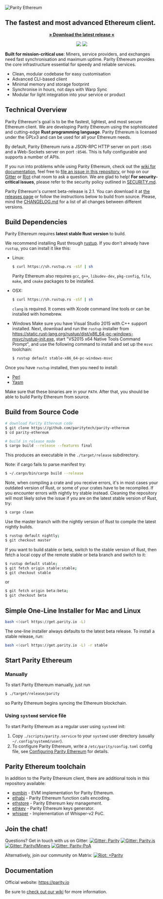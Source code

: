 ![Parity Ethereum](docs/logo-parity-ethereum.svg)

## The fastest and most advanced Ethereum client.

<p align="center"><strong><a href="https://github.com/paritytech/parity-ethereum/releases/latest">» Download the latest release «</a></strong></p>

<p align="center"><a href="https://gitlab.parity.io/parity/parity-ethereum/commits/master" target="_blank"><img src="https://gitlab.parity.io/parity/parity-ethereum/badges/master/build.svg" /></a>
<a href="https://www.gnu.org/licenses/gpl-3.0.en.html" target="_blank"><img src="https://img.shields.io/badge/license-GPL%20v3-green.svg" /></a></p>

**Built for mission-critical use**: Miners, service providers, and exchanges need fast synchronisation and maximum uptime. Parity Ethereum provides the core infrastructure essential for speedy and reliable services.

- Clean, modular codebase for easy customisation
- Advanced CLI-based client
- Minimal memory and storage footprint
- Synchronise in hours, not days with Warp Sync
- Modular for light integration into your service or product

## Technical Overview

Parity Ethereum's goal is to be the fastest, lightest, and most secure Ethereum client. We are developing Parity Ethereum using the sophisticated and cutting-edge **Rust programming language**. Parity Ethereum is licensed under the GPLv3 and can be used for all your Ethereum needs.

By default, Parity Ethereum runs a JSON-RPC HTTP server on port `:8545` and a Web-Sockets server on port `:8546`. This is fully configurable and supports a number of APIs.

If you run into problems while using Parity Ethereum, check out the [wiki for documentation](https://wiki.parity.io/), feel free to [file an issue in this repository](https://github.com/paritytech/parity-ethereum/issues/new), or hop on our [Gitter](https://gitter.im/paritytech/parity) or [Riot](https://riot.im/app/#/group/+parity:matrix.parity.io) chat room to ask a question. We are glad to help! **For security-critical issues**, please refer to the security policy outlined in [SECURITY.md](SECURITY.md).

Parity Ethereum's current beta-release is 2.1. You can download it at [the releases page](https://github.com/paritytech/parity-ethereum/releases) or follow the instructions below to build from source. Please, mind the [CHANGELOG.md](CHANGELOG.md) for a list of all changes between different versions.

## Build Dependencies

Parity Ethereum requires **latest stable Rust version** to build.

We recommend installing Rust through [rustup](https://www.rustup.rs/). If you don't already have `rustup`, you can install it like this:

- Linux:
  ```bash
  $ curl https://sh.rustup.rs -sSf | sh
  ```

  Parity Ethereum also requires `gcc`, `g++`, `libudev-dev`, `pkg-config`, `file`, `make`, and `cmake` packages to be installed.

- OSX:
  ```bash
  $ curl https://sh.rustup.rs -sSf | sh
  ```

  `clang` is required. It comes with Xcode command line tools or can be installed with homebrew.

- Windows
  Make sure you have Visual Studio 2015 with C++ support installed. Next, download and run the `rustup` installer from
  https://static.rust-lang.org/rustup/dist/x86_64-pc-windows-msvc/rustup-init.exe, start "VS2015 x64 Native Tools Command Prompt", and use the following command to install and set up the `msvc` toolchain:
  ```bash
  $ rustup default stable-x86_64-pc-windows-msvc
  ```

Once you have `rustup` installed, then you need to install:
* [Perl](https://www.perl.org)
* [Yasm](https://yasm.tortall.net)

Make sure that these binaries are in your `PATH`. After that, you should be able to build Parity Ethereum from source.

## Build from Source Code

```bash
# download Parity Ethereum code
$ git clone https://github.com/paritytech/parity-ethereum
$ cd parity-ethereum

# build in release mode
$ cargo build --release --features final
```

This produces an executable in the `./target/release` subdirectory.

Note: if cargo fails to parse manifest try:

```bash
$ ~/.cargo/bin/cargo build --release
```

Note, when compiling a crate and you receive errors, it's in most cases your outdated version of Rust, or some of your crates have to be recompiled. If you encounter errors with nightly try stable instead. Cleaning the repository will most likely solve the issue if you are on the latest stable version of Rust, try:

```bash
$ cargo clean
```

Use the master branch with the nightly version of Rust to compile the latest nightly builds.

```bash
$ rustup default nightly;
$ git checkout master
```

If you want to build stable or beta, switch to the stable version of Rust, then fetch a local copy of the remote stable or beta branch and switch to it:

```bash
$ rustup default stable;
$ git fetch origin stable:stable;
$ git checkout stable
```

or

```bash
$ git fetch origin beta:beta;
$ git checkout beta
```

## Simple One-Line Installer for Mac and Linux

```bash
bash <(curl https://get.parity.io -L)
```

The one-line installer always defaults to the latest beta release. To install a stable release, run:

```bash
bash <(curl https://get.parity.io -L) -r stable
```

## Start Parity Ethereum

### Manually

To start Parity Ethereum manually, just run

```bash
$ ./target/release/parity
```

so Parity Ethereum begins syncing the Ethereum blockchain.

### Using `systemd` service file

To start Parity Ethereum as a regular user using `systemd` init:

1. Copy `./scripts/parity.service` to your
`systemd` user directory (usually `~/.config/systemd/user`).
2. To configure Parity Ethereum, write a `/etc/parity/config.toml` config file, see [Configuring Parity Ethereum](https://paritytech.github.io/wiki/Configuring-Parity) for details.

## Parity Ethereum toolchain

In addition to the Parity Ethereum client, there are additional tools in this repository available:

- [evmbin](https://github.com/paritytech/parity-ethereum/blob/master/evmbin/) - EVM implementation for Parity Ethereum.
- [ethabi](https://github.com/paritytech/ethabi) - Parity Ethereum function calls encoding.
- [ethstore](https://github.com/paritytech/parity-ethereum/blob/master/ethstore/) - Parity Ethereum key management.
- [ethkey](https://github.com/paritytech/parity-ethereum/blob/master/ethkey/) - Parity Ethereum keys generator.
- [whisper](https://github.com/paritytech/parity-ethereum/blob/master/whisper/) - Implementation of Whisper-v2 PoC.

## Join the chat!

Questions? Get in touch with us on Gitter:
[![Gitter: Parity](https://img.shields.io/badge/gitter-parity-4AB495.svg)](https://gitter.im/paritytech/parity)
[![Gitter: Parity.js](https://img.shields.io/badge/gitter-parity.js-4AB495.svg)](https://gitter.im/paritytech/parity.js)
[![Gitter: Parity/Miners](https://img.shields.io/badge/gitter-parity/miners-4AB495.svg)](https://gitter.im/paritytech/parity/miners)
[![Gitter: Parity-PoA](https://img.shields.io/badge/gitter-parity--poa-4AB495.svg)](https://gitter.im/paritytech/parity-poa)

Alternatively, join our community on Matrix:
[![Riot: +Parity](https://img.shields.io/badge/riot-%2Bparity%3Amatrix.parity.io-orange.svg)](https://riot.im/app/#/group/+parity:matrix.parity.io)

## Documentation

Official website: https://parity.io

Be sure to [check out our wiki](https://wiki.parity.io) for more information.
